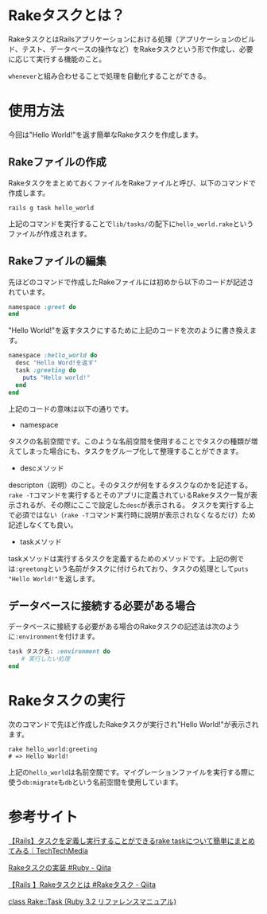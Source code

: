 # Rakeタスクとは？

RakeタスクとはRailsアプリケーションにおける処理（アプリケーションのビルド、テスト、データベースの操作など）をRakeタスクという形で作成し、必要に応じて実行する機能のこと。

`whenever`と組み合わせることで処理を自動化することができる。


# 使用方法

今回は"Hello World!"を返す簡単なRakeタスクを作成します。


## Rakeファイルの作成

RakeタスクをまとめておくファイルをRakeファイルと呼び、以下のコマンドで作成します。

```
rails g task hello_world
```

上記のコマンドを実行することで`lib/tasks/`の配下に`hello_world.rake`というファイルが作成されます。


## Rakeファイルの編集

先ほどのコマンドで作成したRakeファイルには初めから以下のコードが記述されています。

```ruby
namespace :greet do
end
```

"Hello World!"を返すタスクにするために上記のコードを次のように書き換えます。

```ruby
namespace :hello_world do
  desc "Hello Word!を返す"
  task :greeting do
    puts "Hello world!"
  end
end
```

上記のコードの意味は以下の通りです。

- namespace

タスクの名前空間です。このような名前空間を使用することでタスクの種類が増えてしまった場合にも、タスクをグループ化して整理することができます。

- descメソッド

descripton（説明）のこと。そのタスクが何をするタスクなのかを記述する。`rake -T`コマンドを実行するとそのアプリに定義されているRakeタスク一覧が表示されるが、その際にここで設定した`desc`が表示される。
タスクを実行する上で必須ではない（`rake -T`コマンド実行時に説明が表示されなくなるだけ）ため記述しなくても良い。

- taskメソッド

taskメソッドは実行するタスクを定義するためのメソッドです。上記の例では`:greetong`という名前がタスクに付けられており、タスクの処理として`puts "Hello World!"`を返します。


## データベースに接続する必要がある場合

データベースに接続する必要がある場合のRakeタスクの記述法は次のように`:environment`を付けます。

```ruby
task タスク名: :environment do
  　# 実行したい処理
end
```


# Rakeタスクの実行

次のコマンドで先ほど作成したRakeタスクが実行され"Hello World!"が表示されます。

```
rake hello_world:greeting
# => Hello World!
```

上記の`hello_world`は名前空間です。マイグレーションファイルを実行する際に使う`db:migrate`も`db`という名前空間を使用しています。


# 参考サイト

[【Rails】タスクを定義し実行することができるrake taskについて簡単にまとめてみる｜TechTechMedia](https://techtechmedia.com/rake-task-rails/)

[Rakeタスクの実装 #Ruby - Qiita](https://qiita.com/yoshito410kam/items/26c3c6e519d4990ed739)

[【Rails 】Rakeタスクとは #Rakeタスク - Qiita](https://qiita.com/mmaumtjgj/items/8384b6a26c97965bf047)

[class Rake::Task (Ruby 3.2 リファレンスマニュアル)](https://docs.ruby-lang.org/ja/latest/class/Rake=3a=3aTask.html)
